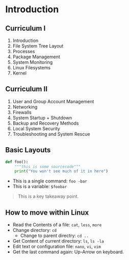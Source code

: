 # Introduction

## Curriculum I

1. Introduction
1. File System Tree Layout
1. Processes
1. Package Management
1. System Monitoring
1. Linux Filesystems
1. Kernel

## Curriculum II

1. User and Group Account Management
1. Networking
1. Firewalls
1. System Startup + Shutdown
1. Backup and Recovery Methods
1. Local System Security
1. Troubleshooting and System Rescue

## Basic Layouts

```python
def foo():
    """this is some sourcecode"""
    print("You won't see much of it in here")
```
- This is a single command: `foo -bar`
- This is a variable: `$foobar`

> This is a key takeaway point.

## How to move within Linux

- Read the Contents of a file: `cat`, `less`, `more`
- Change directory: `cd`
  - Change to parent directry: `cd ..`
- Get Content of current directory: `ls`, `ls -la`
- Edit text or configuration file: `nano`, `vi`, `vim`
- Get the last command again: Up-Arrow on keyboard.
